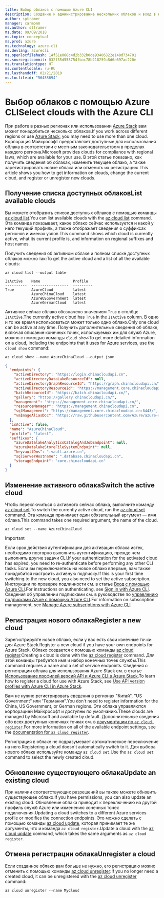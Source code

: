 ```yaml
---
title: Выбор облаков с помощью Azure CLI
description: Создание и администрирование нескольких облаков и вход в них с помощью Azure CLI.
author: sptramer
manager: carmonm
ms.author: sttramer
ms.date: 09/09/2018
ms.topic: conceptual
ms.prod: azure
ms.technology: azure-cli
ms.devlang: azurecli
ms.openlocfilehash: 14f51e068c4d2b332b0de93406822e148d734701
ms.sourcegitcommit: 032f35d553754fbac78b218259a8d6a697ac220e
ms.translationtype: HT
ms.contentlocale: ru-RU
ms.lasthandoff: 02/21/2019
ms.locfileid: "56458694"
---
```

# <a name="select-clouds-with-the-azure-cli"></a><span data-ttu-id="74e7b-103">Выбор облаков с помощью Azure CLI</span><span class="sxs-lookup"><span data-stu-id="74e7b-103">Select clouds with the Azure CLI</span></span>

<span data-ttu-id="74e7b-104">При работе в разных регионах или использовании [Azure Stack](https://docs.microsoft.com/azure/azure-stack/user/) вам может понадобиться несколько облаков.</span><span class="sxs-lookup"><span data-stu-id="74e7b-104">If you work across different regions or use [Azure Stack](https://docs.microsoft.com/azure/azure-stack/user/), you may need to use more than one cloud.</span></span> <span data-ttu-id="74e7b-105">Корпорация Майкрософт предоставляет доступные для использования облака в соответствии с местным законодательством в пределах каждого региона.</span><span class="sxs-lookup"><span data-stu-id="74e7b-105">Microsoft provides clouds for compliance with regional laws, which are available for your use.</span></span> <span data-ttu-id="74e7b-106">В этой статье показано, как получить сведения об облаках, изменить текущее облако, а также зарегистрировать новые облака или отменить их регистрацию.</span><span class="sxs-lookup"><span data-stu-id="74e7b-106">This article shows you how to get information on clouds, change the current cloud, and register or unregister new clouds.</span></span>

## <a name="list-available-clouds"></a><span data-ttu-id="74e7b-107">Получение списка доступных облаков</span><span class="sxs-lookup"><span data-stu-id="74e7b-107">List available clouds</span></span>

<span data-ttu-id="74e7b-108">Вы можете отобразить список доступных облаков с помощью команды [az cloud list](/cli/azure/cloud#az-cloud-list).</span><span class="sxs-lookup"><span data-stu-id="74e7b-108">You can list available clouds with the [az cloud list](/cli/azure/cloud#az-cloud-list) command.</span></span> <span data-ttu-id="74e7b-109">Эта команда показывает, какое облако сейчас используется и какой у него текущий профиль, а также отображает сведения о суффиксах регионов и именах узлов.</span><span class="sxs-lookup"><span data-stu-id="74e7b-109">This command shows which cloud is currently active, what its current profile is, and information on regional suffixes and host names.</span></span>

<span data-ttu-id="74e7b-110">Получить сведения об активном облаке и полном списке доступных облаков можно так:</span><span class="sxs-lookup"><span data-stu-id="74e7b-110">To get the active cloud and a list of all the available clouds:</span></span>

```azurecli-interactive
az cloud list --output table
```

```output
IsActive    Name               Profile
----------  -----------------  ---------
True        AzureCloud         latest
            AzureChinaCloud    latest
            AzureUSGovernment  latest
            AzureGermanCloud   latest
```

<span data-ttu-id="74e7b-111">Активное сейчас облако обозначено значением `True` в столбце `IsActive`.</span><span class="sxs-lookup"><span data-stu-id="74e7b-111">The currently active cloud has `True` in the `IsActive` column.</span></span> <span data-ttu-id="74e7b-112">В одно и то же время использоваться может только одно облако.</span><span class="sxs-lookup"><span data-stu-id="74e7b-112">Only one cloud can be active at any time.</span></span> <span data-ttu-id="74e7b-113">Получить дополнительные сведения об облаке, включая описание конечных точек, используемых им для служб Azure, можно с помощью команды `cloud show`:</span><span class="sxs-lookup"><span data-stu-id="74e7b-113">To get more detailed information on a cloud, including the endpoints that it uses for Azure services, use the `cloud show` command:</span></span>

```azurecli-interactive
az cloud show --name AzureChinaCloud --output json
```

```json
{
  "endpoints": {
    "activeDirectory": "https://login.chinacloudapi.cn",
    "activeDirectoryDataLakeResourceId": null,
    "activeDirectoryGraphResourceId": "https://graph.chinacloudapi.cn/",
    "activeDirectoryResourceId": "https://management.core.chinacloudapi.cn/",
    "batchResourceId": "https://batch.chinacloudapi.cn/",
    "gallery": "https://gallery.chinacloudapi.cn/",
    "management": "https://management.core.chinacloudapi.cn/",
    "resourceManager": "https://management.chinacloudapi.cn",
    "sqlManagement": "https://management.core.chinacloudapi.cn:8443/",
    "vmImageAliasDoc": "https://raw.githubusercontent.com/Azure/azure-rest-api-specs/master/arm-compute/quickstart-templates/aliases.json"
  },
  "isActive": false,
  "name": "AzureChinaCloud",
  "profile": "latest",
  "suffixes": {
    "azureDatalakeAnalyticsCatalogAndJobEndpoint": null,
    "azureDatalakeStoreFileSystemEndpoint": null,
    "keyvaultDns": ".vault.azure.cn",
    "sqlServerHostname": ".database.chinacloudapi.cn",
    "storageEndpoint": "core.chinacloudapi.cn"
  }
}
```

## <a name="switch-the-active-cloud"></a><span data-ttu-id="74e7b-114">Изменение активного облака</span><span class="sxs-lookup"><span data-stu-id="74e7b-114">Switch the active cloud</span></span>

<span data-ttu-id="74e7b-115">Чтобы переключиться с активного сейчас облака, выполните команду [az cloud set](/cli/azure/cloud#az-cloud-set).</span><span class="sxs-lookup"><span data-stu-id="74e7b-115">To switch the currently active cloud, run the [az cloud set](/cli/azure/cloud#az-cloud-set) command.</span></span> <span data-ttu-id="74e7b-116">Эта команда принимает один обязательный аргумент — имя облака.</span><span class="sxs-lookup"><span data-stu-id="74e7b-116">This command takes one required argument, the name of the cloud.</span></span>

```azurecli-interactive
az cloud set --name AzureChinaCloud
```

> [!IMPORTANT]
> <span data-ttu-id="74e7b-117">Если срок действия аутентификации для активации облака истек, необходимо повторно выполнить аутентификацию, прежде чем выполнять другие задачи CLI.</span><span class="sxs-lookup"><span data-stu-id="74e7b-117">If your authentication for the activated cloud has expired, you need to re-authenticate before performing any other CLI tasks.</span></span> <span data-ttu-id="74e7b-118">Если вы переключаетесь на новое облако впервые, вам также понадобится настроить активную подписку.</span><span class="sxs-lookup"><span data-stu-id="74e7b-118">If this is your first time switching to the new cloud, you also need to set the active subscription.</span></span>
> <span data-ttu-id="74e7b-119">Инструкции по проверке подлинности см. в статье [Вход с помощью Azure CLI](authenticate-azure-cli.md).</span><span class="sxs-lookup"><span data-stu-id="74e7b-119">For instructions on authenticating, see [Sign in with Azure CLI](authenticate-azure-cli.md).</span></span> <span data-ttu-id="74e7b-120">Сведения об управлении подписками см. в руководстве по [управлению подписками Azure с помощью Azure CLI](manage-azure-subscriptions-azure-cli.md).</span><span class="sxs-lookup"><span data-stu-id="74e7b-120">For information on subscription management, see [Manage Azure subscriptions with Azure CLI](manage-azure-subscriptions-azure-cli.md)</span></span>

## <a name="register-a-new-cloud"></a><span data-ttu-id="74e7b-121">Регистрация нового облака</span><span class="sxs-lookup"><span data-stu-id="74e7b-121">Register a new cloud</span></span>

<span data-ttu-id="74e7b-122">Зарегистрируйте новое облако, если у вас есть свои конечные точки для Azure Stack.</span><span class="sxs-lookup"><span data-stu-id="74e7b-122">Register a new cloud if you have your own endpoints for Azure Stack.</span></span> <span data-ttu-id="74e7b-123">Облако создается с помощью команды [az cloud register](/cli/azure/cloud#az-cloud-register).</span><span class="sxs-lookup"><span data-stu-id="74e7b-123">Creating a cloud is done with the [az cloud register](/cli/azure/cloud#az-cloud-register) command.</span></span> <span data-ttu-id="74e7b-124">Для этой команды требуется имя и набор конечных точек службы.</span><span class="sxs-lookup"><span data-stu-id="74e7b-124">This command requires a name and a set of service endpoints.</span></span> <span data-ttu-id="74e7b-125">Сведения о регистрации облака для использования Azure Stack см. в статье [Использование профилей версий API и Azure CLI в Azure Stack](/azure/azure-stack/user/azure-stack-version-profiles-azurecli2#connect-to-azure-stack).</span><span class="sxs-lookup"><span data-stu-id="74e7b-125">To learn how to register a cloud for use with Azure Stack, see [Use API version profiles with Azure CLI in Azure Stack](/azure/azure-stack/user/azure-stack-version-profiles-azurecli2#connect-to-azure-stack).</span></span>

<span data-ttu-id="74e7b-126">Вам не нужно регистрировать сведения в регионах "Китай", "US Government" или "Германия".</span><span class="sxs-lookup"><span data-stu-id="74e7b-126">You don't need to register information for the China, US Government, or German regions.</span></span> <span data-ttu-id="74e7b-127">Эти облака управляются корпорацией Майкрософт и доступны по умолчанию.</span><span class="sxs-lookup"><span data-stu-id="74e7b-127">These clouds are managed by Microsoft and available by default.</span></span>  <span data-ttu-id="74e7b-128">Дополнительные сведения обо всех доступных конечных точках см. в [документации по `az cloud register`](/cli/azure/cloud#az-cloud-register).</span><span class="sxs-lookup"><span data-stu-id="74e7b-128">For more information on all of the available endpoint settings, see the [documentation for `az cloud register`](/cli/azure/cloud#az-cloud-register).</span></span>

<span data-ttu-id="74e7b-129">Регистрация в облаке не подразумевает автоматическое переключение на него.</span><span class="sxs-lookup"><span data-stu-id="74e7b-129">Registering a cloud doesn't automatically switch to it.</span></span> <span data-ttu-id="74e7b-130">Для выбора нового облака используйте команду `az cloud set`.</span><span class="sxs-lookup"><span data-stu-id="74e7b-130">Use the `az cloud set` command to select the newly created cloud.</span></span>

## <a name="update-an-existing-cloud"></a><span data-ttu-id="74e7b-131">Обновление существующего облака</span><span class="sxs-lookup"><span data-stu-id="74e7b-131">Update an existing cloud</span></span>

<span data-ttu-id="74e7b-132">При наличии соответствующих разрешений вы также можете обновить существующее облако.</span><span class="sxs-lookup"><span data-stu-id="74e7b-132">If you have permissions, you can also update an existing cloud.</span></span> <span data-ttu-id="74e7b-133">Обновление облака приводит к переключению на другой профиль служб Azure или изменению конечных точек подключения.</span><span class="sxs-lookup"><span data-stu-id="74e7b-133">Updating a cloud switches to a different Azure services profile or modifies the connection endpoints.</span></span>
<span data-ttu-id="74e7b-134">Это можно сделать с помощью команды [az cloud update](/cli/azure/cloud#az-cloud-update), которая принимает те же аргументы, что и команда `az cloud register`.</span><span class="sxs-lookup"><span data-stu-id="74e7b-134">Update a cloud with the [az cloud update](/cli/azure/cloud#az-cloud-update) command, which takes the same arguments as `az cloud register`.</span></span>

## <a name="unregister-a-cloud"></a><span data-ttu-id="74e7b-135">Отмена регистрации облака</span><span class="sxs-lookup"><span data-stu-id="74e7b-135">Unregister a cloud</span></span>

<span data-ttu-id="74e7b-136">Если созданное облако вам больше не нужно, его регистрацию можно отменить с помощью команды [az cloud unregister](/cli/azure/cloud#az-cloud-unregister):</span><span class="sxs-lookup"><span data-stu-id="74e7b-136">If you no longer need a created cloud, it can be unregistered with the [az cloud unregister](/cli/azure/cloud#az-cloud-unregister) command:</span></span>

```azurecli-interactive
az cloud unregister --name MyCloud
```

